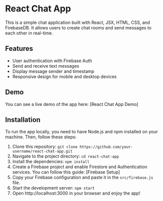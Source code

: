 # React Chat App

This is a simple chat application built with React, JSX, HTML, CSS, and FirebaseDB. It allows users to create chat rooms and send messages to each other in real-time.

## Features

- User authentication with Firebase Auth
- Send and receive text messages
- Display message sender and timestamp
- Responsive design for mobile and desktop devices

## Demo

You can see a live demo of the app here: [React Chat App Demo]

## Installation

To run the app locally, you need to have Node.js and npm installed on your machine. Then, follow these steps:

1. Clone this repository: `git clone https://github.com/your-username/react-chat-app.git`
2. Navigate to the project directory: `cd react-chat-app`
3. Install the dependencies: `npm install`
4. Create a Firebase project and enable Firestore and Authentication services. You can follow this guide: [Firebase Setup]
5. Copy your Firebase configuration and paste it in the `src/firebase.js` file.
6. Start the development server: `npm start`
7. Open http://localhost:3000 in your browser and enjoy the app!
